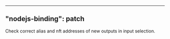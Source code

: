 
---
"nodejs-binding": patch
---

Check correct alias and nft addresses of new outputs in input selection.
